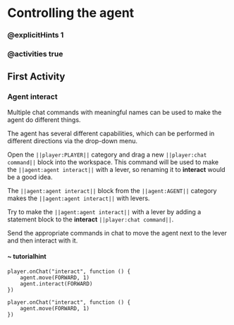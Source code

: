# Controlling the agent

### @explicitHints 1

### @activities true

## First Activity

### Agent interact

Multiple chat commands with meaningful names can be used to make the agent do different things.

The agent has several different capabilities, which can be performed in different directions via the drop-down menu.

Open the ``||player:PLAYER||`` category and drag a new ``||player:chat command||`` block into the workspace.  This command will be used to make the ``||agent:agent interact||`` with a lever, so renaming it to **interact** would be a good idea.

The ``||agent:agent interact||`` block from the ``||agent:AGENT||`` category makes the ``||agent:agent interact||`` with levers.

Try to make the ``||agent:agent interact||`` with a lever by adding a statement block to the **interact** ``||player:chat command||``.

Send the appropriate commands in chat to move the agent next to the lever and then interact with it.

#### ~ tutorialhint

```blocks
player.onChat("interact", function () {
    agent.move(FORWARD, 1)
    agent.interact(FORWARD)
})
```

```template
player.onChat("interact", function () {
    agent.move(FORWARD, 1)
})
```
